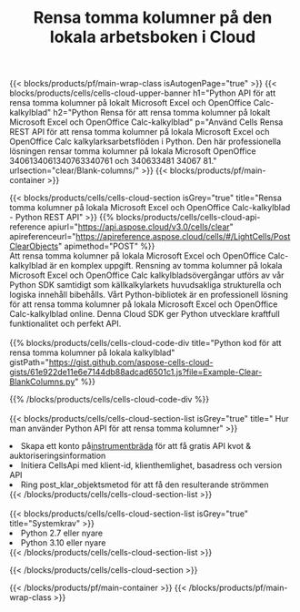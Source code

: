 ﻿---
title:  Rensa tomma kolumner på den lokala arbetsboken i Cloud
description: "Cloud API:er och SDK:er för att rensa tomma kolumner på Microsoft Excel & OpenOffice Calc. Rensa tomma kolumner på lokala kalkylblad med Cells Cloud API. SDK stöder olika utvecklingsspråk. De inkluderar Android, C#, Go, Java, NodeJS, Perl, PHP, Python, Ruby och swift."
url: /sv/python/clear/blank-columns/
---
{{< blocks/products/pf/main-wrap-class isAutogenPage="true" >}}
{{< blocks/products/cells/cells-cloud-upper-banner h1="Python API för att rensa tomma kolumner på lokalt Microsoft Excel och OpenOffice Calc-kalkylblad" h2="Python Rensa för att rensa tomma kolumner på lokalt Microsoft Excel och OpenOffice Calc-kalkylblad" p="Använd Cells Rensa REST API för att rensa tomma kolumner på lokala Microsoft Excel och OpenOffice Calc kalkylarksarbetsflöden i Python. Den här professionella lösningen rensar tomma kolumner på lokala Microsoft OpenOffice 3406134061340763340761 och 340633481 34067 81." urlsection="clear/Blank-columns/" >}}
{{< blocks/products/pf/main-container >}}

{{< blocks/products/cells/cells-cloud-section isGrey="true" title="Rensa tomma kolumner på lokala Microsoft Excel och OpenOffice Calc-kalkylblad - Python REST API" >}}
{{% blocks/products/cells/cells-cloud-api-reference apiurl="https://api.aspose.cloud/v3.0/cells/clear" apireferenceurl="https://apireference.aspose.cloud/cells/#/LightCells/PostClearObjects" apimethod="POST" %}}
<br/>
Att rensa tomma kolumner på lokala Microsoft Excel och OpenOffice Calc-kalkylblad är en komplex uppgift. Rensning av tomma kolumner på lokala Microsoft Excel och OpenOffice Calc kalkylbladsövergångar utförs av vår Python SDK samtidigt som källkalkylarkets huvudsakliga strukturella och logiska innehåll bibehålls. Vårt Python-bibliotek är en professionell lösning för att rensa tomma kolumner på lokala Microsoft Excel och OpenOffice Calc-kalkylblad online. Denna Cloud SDK ger Python utvecklare kraftfull funktionalitet och perfekt API.
<br/>
<br/>
{{% blocks/products/cells/cells-cloud-code-div title="Python kod för att rensa tomma kolumner på lokala kalkylblad" gistPath="https://gist.github.com/aspose-cells-cloud-gists/61e922de11e6e7144db88adcad6501c1.js?file=Example-Clear-BlankColumns.py" %}}
  
{{% /blocks/products/cells/cells-cloud-code-div %}}
<br/>
<br/>
{{< blocks/products/cells/cells-cloud-section-list isGrey="true" title=" Hur man använder Python API för att rensa tomma kolumner" >}}
<li> Skapa ett konto på<a href="https://dashboard.aspose.cloud/">instrumentbräda</a> för att få gratis API kvot & auktoriseringsinformation</li>
<li>Initiera CellsApi med klient-id, klienthemlighet, basadress och version API</li>
<li>Ring post_klar_objektsmetod för att få den resulterande strömmen</li>
{{< /blocks/products/cells/cells-cloud-section-list >}}
<br/>
<br/>
{{< blocks/products/cells/cells-cloud-section-list isGrey="true" title="Systemkrav" >}}
<li>Python 2.7 eller nyare</li>
<li>Python 3.10 eller nyare</li>
{{< /blocks/products/cells/cells-cloud-section-list >}}

{{< /blocks/products/cells/cells-cloud-section >}}

{{< /blocks/products/pf/main-container >}}
{{< /blocks/products/pf/main-wrap-class >}}
